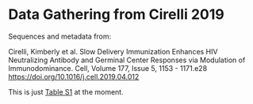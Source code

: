 # Data Gathering from Cirelli 2019

Sequences and metadata from:

Cirelli, Kimberly et al.  Slow Delivery Immunization Enhances HIV Neutralizing Antibody and Germinal Center Responses via Modulation of Immunodominance.  Cell, Volume 177, Issue 5, 1153 - 1171.e28 <https://doi.org/10.1016/j.cell.2019.04.012>

This is just [Table S1](from-paper/tableS1.csv) at the moment.
